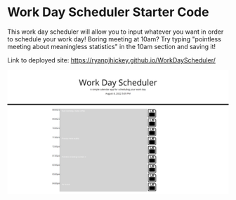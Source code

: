# Work Day Scheduler Starter Code

This work day scheduler will allow you to input whatever you want in order to schedule your work day! Boring meeting at 10am? Try typing "pointless meeting about meaningless statistics" in the 10am section and saving it!

Link to deployed site: https://ryanpjhickey.github.io/WorkDayScheduler/

![Work Day Scheduler](./WorkSchedWebPage.png)
